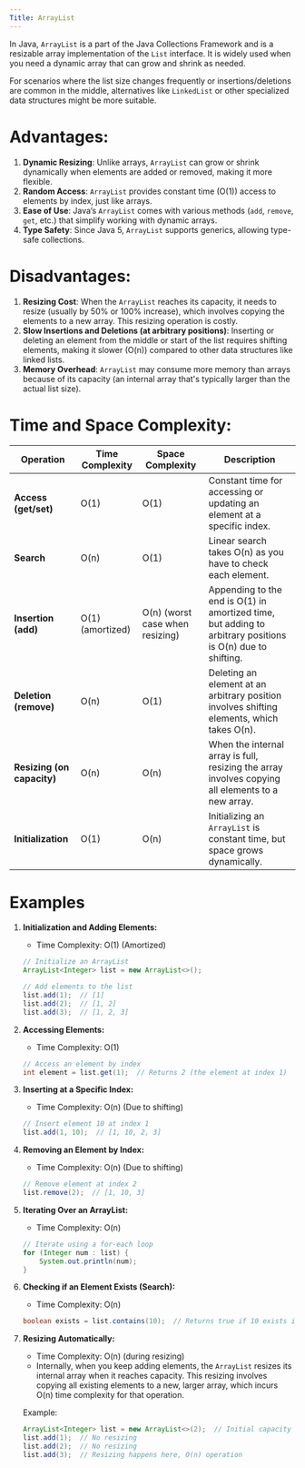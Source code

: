 ```yaml
---
Title: ArrayList
---
```


In Java, `ArrayList` is a part of the Java Collections Framework and is a resizable array implementation of the `List`
interface. It is widely used when you need a dynamic array that can grow and shrink as needed.

For scenarios where the list size changes frequently or insertions/deletions are common in the middle, alternatives
like `LinkedList` or other specialized data structures might be more suitable.

# Advantages:

1. **Dynamic Resizing**: Unlike arrays, `ArrayList` can grow or shrink dynamically when elements are added or removed,
   making it more flexible.
2. **Random Access**: `ArrayList` provides constant time (O(1)) access to elements by index, just like arrays.
3. **Ease of Use**: Java’s `ArrayList` comes with various methods (`add`, `remove`, `get`, etc.) that simplify working
   with dynamic arrays.
4. **Type Safety**: Since Java 5, `ArrayList` supports generics, allowing type-safe collections.

# Disadvantages:

1. **Resizing Cost**: When the `ArrayList` reaches its capacity, it needs to resize (usually by 50% or 100% increase),
   which involves copying the elements to a new array. This resizing operation is costly.
2. **Slow Insertions and Deletions (at arbitrary positions)**: Inserting or deleting an element from the middle or start
   of the list requires shifting elements, making it slower (O(n)) compared to other data structures like linked lists.
3. **Memory Overhead**: `ArrayList` may consume more memory than arrays because of its capacity (an internal array
   that's typically larger than the actual list size).

# Time and Space Complexity:

| Operation                  | Time Complexity  | Space Complexity                | Description                                                                                                |
|----------------------------|------------------|---------------------------------|------------------------------------------------------------------------------------------------------------|
| **Access (get/set)**       | O(1)             | O(1)                            | Constant time for accessing or updating an element at a specific index.                                    |
| **Search**                 | O(n)             | O(1)                            | Linear search takes O(n) as you have to check each element.                                                |
| **Insertion (add)**        | O(1) (amortized) | O(n) (worst case when resizing) | Appending to the end is O(1) in amortized time, but adding to arbitrary positions is O(n) due to shifting. |
| **Deletion (remove)**      | O(n)             | O(1)                            | Deleting an element at an arbitrary position involves shifting elements, which takes O(n).                 |
| **Resizing (on capacity)** | O(n)             | O(n)                            | When the internal array is full, resizing the array involves copying all elements to a new array.          |
| **Initialization**         | O(1)             | O(n)                            | Initializing an `ArrayList` is constant time, but space grows dynamically.                                 |

# Examples

1. **Initialization and Adding Elements:**
    - Time Complexity: O(1) (Amortized)
   ```java
   // Initialize an ArrayList
   ArrayList<Integer> list = new ArrayList<>();
   
   // Add elements to the list
   list.add(1);  // [1]
   list.add(2);  // [1, 2]
   list.add(3);  // [1, 2, 3]
   ```

2. **Accessing Elements:**
    - Time Complexity: O(1)
   ```java
   // Access an element by index
   int element = list.get(1);  // Returns 2 (the element at index 1)
   ```

3. **Inserting at a Specific Index:**
    - Time Complexity: O(n) (Due to shifting)
   ```java
   // Insert element 10 at index 1
   list.add(1, 10);  // [1, 10, 2, 3]
   ```

4. **Removing an Element by Index:**
    - Time Complexity: O(n) (Due to shifting)
   ```java
   // Remove element at index 2
   list.remove(2);  // [1, 10, 3]
   ```

5. **Iterating Over an ArrayList:**
    - Time Complexity: O(n)
   ```java
   // Iterate using a for-each loop
   for (Integer num : list) {
       System.out.println(num);
   }
   ```

6. **Checking if an Element Exists (Search):**
    - Time Complexity: O(n)
   ```java
   boolean exists = list.contains(10);  // Returns true if 10 exists in the list
   ```

7. **Resizing Automatically:**
    - Time Complexity: O(n) (during resizing)
    - Internally, when you keep adding elements, the `ArrayList` resizes its internal array when it reaches capacity.
      This resizing involves copying all existing elements to a new, larger array, which incurs O(n) time complexity for
      that operation.

   Example:
   ```java
   ArrayList<Integer> list = new ArrayList<>(2);  // Initial capacity is 2
   list.add(1);  // No resizing
   list.add(2);  // No resizing
   list.add(3);  // Resizing happens here, O(n) operation
   ```

